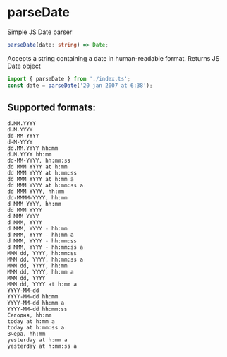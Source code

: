 # parseDate
Simple JS Date parser

```typescript
parseDate(date: string) => Date;
```
Accepts a string containing a date in human-readable format.
Returns JS Date object


```typescript
import { parseDate } from './index.ts';
const date = parseDate('20 jan 2007 at 6:38');
```

## Supported formats:
```
d.MM.YYYY
d.M.YYYY
dd-MM-YYYY
d-M-YYYY
dd.MM.YYYY hh:mm
d.M.YYYY hh:mm
dd-MM-YYYY, hh:mm:ss
dd MMM YYYY at h:mm
dd MMM YYYY at h:mm:ss
dd MMM YYYY at h:mm a
dd MMM YYYY at h:mm:ss a
dd MMM YYYY, hh:mm
dd-MMMM-YYYY, hh:mm
d MMM YYYY, hh:mm
dd MMM YYYY
d MMM YYYY
d MMM, YYYY
d MMM, YYYY - hh:mm
d MMM, YYYY - hh:mm a
d MMM, YYYY - hh:mm:ss
d MMM, YYYY - hh:mm:ss a
MMM dd, YYYY, hh:mm:ss
MMM dd, YYYY, hh:mm:ss a
MMM dd, YYYY, hh:mm
MMM dd, YYYY, hh:mm a
MMM dd, YYYY
MMM dd, YYYY at h:mm a
YYYY-MM-dd
YYYY-MM-dd hh:mm
YYYY-MM-dd hh:mm a
YYYY-MM-dd hh:mm:ss
Сегодня, hh:mm
today at h:mm a
today at h:mm:ss a
Вчера, hh:mm
yesterday at h:mm a
yesterday at h:mm:ss a
```
